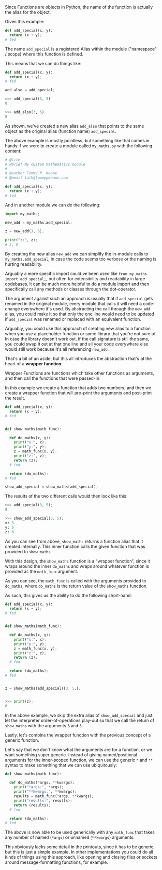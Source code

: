 Since Functions are objects in Python, the name of the function is actually the alias for the object.

Given this example:

```python
def add_special(x, y):
  return (x + y);
# fed
```

The name `add_special` is a registered Alias within the module ("namespace" / scope) where this function is defined.

This means that we can do things like:

```python
def add_special(x, y):
  return (x + y);
# fed

add_also = add_special;

>>> add_special(3, 5)
8

>>> add_also(3, 5)
8
```

As shown, we've created a new alias `add_also` that points to the same object as the original alias (function name) `add_special`.

The above example is mostly pointless, but something like that comes in handy if we were to create a module called `my_maths.py` with the following content:

```python
# @file
# @brief My custom Mathematics module
#
# @author Tommy P. Keane
# @email talk@tommypkeane.com

def add_special(x, y):
  return (x + y);
# fed
```

And in another module we can do the following:

```python
import my_maths;

new_add = my_maths.add_special;

z = new_add(3, 5);

print("z:", z);
# z: 8
```

By creating the new alias `new_add` we can simplify the in-module calls to `my_maths.add_special`, in case the code seems too verbose or the naming is hurting readability.

Arguably a more specific import could've been used like `from my_maths import add_special;`, but often for extensibility and readability in large codebases, it can be much more helpful to do a module import and then specifically call any methods or classes through the dot-operator.

The argument against such an approach is usually that if `add_special` gets renamed in the original module, every module that calls it will need a code-change everywhere it's used. By abstracting the call through the `new_add` alias, you could make it so that only the one line would need to be updated if `add_special` was renamed or replaced with an equivalent function.

Arguably, you could use this approach of creating new alias to a function when you use a placeholder function or some library that you're not sure of. In case the library doesn't work out, if the call signature is still the same, you could swap it out at that one line and all your code everywhere else would still work because it's all referencing `new_add`.

That's a bit of an aside, but this all introduces the abstraction that's at the heart of a __wrapper function__.

Wrapper Functions are functions which take other functions as arguments, and then call the functions that were passed-in.

In this example we create a function that adds two numbers, and then we create a wrapper function that will pre-print the arguments and post-print the result.

```python
def add_special(x, y):
  return (x + y);
# fed


def show_maths(math_func):

  def do_maths(x, y):
    print("x:", x);
    print("y:", y);
    z = math_func(x, y);
    print("z:", z);
    return (z);
  # fed

  return (do_maths);
# fed

show_add_special = show_maths(add_special);
```

The results of the two different calls would then look like this:

```python
>>> add_special(3, 5);
8

>>> show_add_special(3, 5);
x: 3
y: 5
z: 8
```

As you can see from above, `show_maths` returns a function alias that it created internally. This inner function calls the given function that was provided to `show_maths`.

With this design, the `show_maths` function is a "wrapper function", since it wraps around the inner `do_maths` and wraps around whatever function is provided as the `math_func` argument.

As you can see, the `math_func` is called with the arguments provided to `do_maths`, where `do_maths` is the return value of the `show_maths` function.

As such, this gives us the ability to do the following short-hand:

```python
def add_special(x, y):
  return (x + y);
# fed


def show_maths(math_func):

  def do_maths(x, y):
    print("x:", x);
    print("y:", y);
    z = math_func(x, y);
    print("z:", z);
    return (z);
  # fed

  return (do_maths);
# fed


z = show_maths(add_special)(3, 5,);


>>> print(z);
8
```

In the above example, we skip the extra alias of `show_add_special` and just let the interpreter order-of-operations play-out so that we call the return of `show_maths` with the arguments `3` and `5`.

Lastly, let's combine the wrapper function with the previous concept of a generic function.

Let's say that we don't know what the arguments are for a function, or we want something super generic. Instead of giving named/positional arguments for the inner-scoped function, we can use the generic `*` and `**` syntax to make something that we can use ubiquitously:

```python
def show_maths(math_func):

  def do_maths(*args, **kwargs):
    print("*args:", *args);
    print("**kwargs:", **kwargs);
    results = math_func(*args, **kwargs);
    print("results:", results);
    return (results);
  # fed

  return (do_maths);
# fed
```

The above is now able to be used generically with any `math_func` that takes any number of named (`*args`) or unnamed (`**kwargs`) arguments.

This obviously lacks some detail in the printouts, since it has to be generic, but this is just a simple example. In other implementations you could do all kinds of things using this approach, like opening and closing files or sockets around message-formatting functions, for example.

